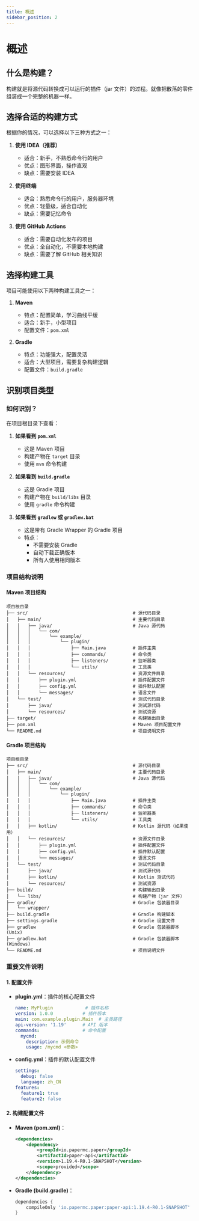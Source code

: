 ```yaml
---
title: 概述
sidebar_position: 2
---
```


# 概述

## 什么是构建？
构建就是将源代码转换成可以运行的插件（jar 文件）的过程。就像把散落的零件组装成一个完整的机器一样。

## 选择合适的构建方式
根据你的情况，可以选择以下三种方式之一：

1. **使用 IDEA（推荐）**
   - 适合：新手，不熟悉命令行的用户
   - 优点：图形界面，操作直观
   - 缺点：需要安装 IDEA

2. **使用终端**
   - 适合：熟悉命令行的用户，服务器环境
   - 优点：轻量级，适合自动化
   - 缺点：需要记忆命令

3. **使用 GitHub Actions**
   - 适合：需要自动化发布的项目
   - 优点：全自动化，不需要本地构建
   - 缺点：需要了解 GitHub 相关知识

## 选择构建工具
项目可能使用以下两种构建工具之一：

1. **Maven**
   - 特点：配置简单，学习曲线平缓
   - 适合：新手，小型项目
   - 配置文件：`pom.xml`

2. **Gradle**
   - 特点：功能强大，配置灵活
   - 适合：大型项目，需要复杂构建逻辑
   - 配置文件：`build.gradle`

## 识别项目类型

### 如何识别？
在项目根目录下查看：

1. **如果看到 `pom.xml`**
   - 这是 Maven 项目
   - 构建产物在 `target` 目录
   - 使用 `mvn` 命令构建

2. **如果看到 `build.gradle`**
   - 这是 Gradle 项目
   - 构建产物在 `build/libs` 目录
   - 使用 `gradle` 命令构建

3. **如果看到 `gradlew` 或 `gradlew.bat`**
   - 这是带有 Gradle Wrapper 的 Gradle 项目
   - 特点：
     - 不需要安装 Gradle
     - 自动下载正确版本
     - 所有人使用相同版本

### 项目结构说明

#### Maven 项目结构

```text
项目根目录
├── src/                                       # 源代码目录
│   ├── main/                                  # 主要代码目录
│   │   ├── java/                              # Java 源代码
│   │   │   └── com/
│   │   │       └── example/
│   │   │           └── plugin/
│   │   │               ├── Main.java          # 插件主类
│   │   │               ├── commands/          # 命令类
│   │   │               ├── listeners/         # 监听器类
│   │   │               └── utils/             # 工具类
│   │   └── resources/                         # 资源文件目录
│   │       ├── plugin.yml                     # 插件配置文件
│   │       ├── config.yml                     # 插件默认配置
│   │       └── messages/                      # 语言文件
│   └── test/                                  # 测试代码目录
│       ├── java/                              # 测试源代码
│       └── resources/                         # 测试资源
├── target/                                    # 构建输出目录
├── pom.xml                                    # Maven 项目配置文件
└── README.md                                  # 项目说明文件
```

#### Gradle 项目结构

```text
项目根目录
├── src/                                       # 源代码目录
│   ├── main/                                  # 主要代码目录
│   │   ├── java/                              # Java 源代码
│   │   │   └── com/
│   │   │       └── example/
│   │   │           └── plugin/
│   │   │               ├── Main.java          # 插件主类
│   │   │               ├── commands/          # 命令类
│   │   │               ├── listeners/         # 监听器类
│   │   │               └── utils/             # 工具类
│   │   ├── kotlin/                            # Kotlin 源代码（如果使用）
│   │   └── resources/                         # 资源文件目录
│   │       ├── plugin.yml                     # 插件配置文件
│   │       ├── config.yml                     # 插件默认配置
│   │       └── messages/                      # 语言文件
│   └── test/                                  # 测试代码目录
│       ├── java/                              # 测试源代码
│       ├── kotlin/                            # Kotlin 测试代码
│       └── resources/                         # 测试资源
├── build/                                     # 构建输出目录
│   └── libs/                                  # 构建产物（jar 文件）
├── gradle/                                    # Gradle 包装器目录
│   └── wrapper/
├── build.gradle                               # Gradle 构建脚本
├── settings.gradle                            # Gradle 设置文件
├── gradlew                                    # Gradle 包装器脚本 (Unix)
├── gradlew.bat                                # Gradle 包装器脚本 (Windows)
└── README.md                                  # 项目说明文件
```

### 重要文件说明

#### 1. 配置文件
- **plugin.yml**：插件的核心配置文件
  ```yaml
  name: MyPlugin            # 插件名称
  version: 1.0.0           # 插件版本
  main: com.example.plugin.Main  # 主类路径
  api-version: '1.19'      # API 版本
  commands:                # 命令配置
    mycmd:
      description: 示例命令
      usage: /mycmd <参数>
  ```

- **config.yml**：插件的默认配置文件
  ```yaml
  settings:
    debug: false
    language: zh_CN
  features:
    feature1: true
    feature2: false
  ```

#### 2. 构建配置文件
- **Maven (pom.xml)**：
  ```xml
  <dependencies>
      <dependency>
          <groupId>io.papermc.paper</groupId>
          <artifactId>paper-api</artifactId>
          <version>1.19.4-R0.1-SNAPSHOT</version>
          <scope>provided</scope>
      </dependency>
  </dependencies>
  ```

- **Gradle (build.gradle)**：
  ```groovy
  dependencies {
      compileOnly 'io.papermc.paper:paper-api:1.19.4-R0.1-SNAPSHOT'
  }
  ```
